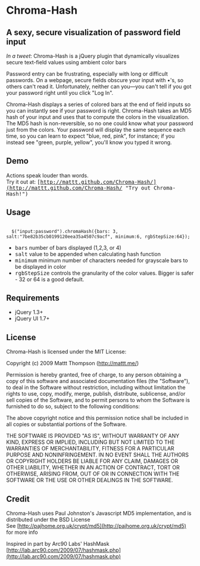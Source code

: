 Chroma-Hash
===========

## A sexy, secure visualization of password field input

*In a tweet*: Chroma-Hash is a jQuery plugin that dynamically visualizes secure text-field values using ambient color bars

Password entry can be frustrating, especially with long or difficult passwords. On a webpage, secure fields obscure your input with •'s, so others can't read it. Unfortunately, neither can you—you can't tell if you got your password right until you click "Log In". 

Chroma-Hash displays a series of colored bars at the end of field inputs so you can instantly see if your password is right. Chroma-Hash takes an MD5 hash of your input and uses that to compute the colors in the visualization. The MD5 hash is non-reversible, so no one could know what your password just from the colors. Your password will display the same sequence each time, so you can learn to expect "blue, red, pink", for instance; if you instead see "green, purple, yellow", you'll know you typed it wrong.

## Demo

Actions speak louder than words.  
Try it out at: <tt>[http://mattt.github.com/Chroma-Hash/](http://mattt.github.com/Chroma-Hash/ "Try out Chroma-Hash!")</tt>

## Usage

<code>
  $("input:password").chromaHash({bars: 3, salt:"7be82b35cb0199120eea35a4507c9acf", minimum:6, rgbStepSize:64});
</code>

- <tt>bars</tt> number of bars displayed (1,2,3, or 4)
- <tt>salt</tt> value to be appended when calculating hash function
- <tt>minimum</tt> minimum number of characters needed for grayscale bars to be displayed in color
- <tt>rgbStepSize</tt> controls the granularity of the color values. Bigger is safer - 32 or 64 is a good default.

## Requirements
- jQuery 1.3+
- jQuery UI 1.7+

## License

Chroma-Hash is licensed under the MIT License:

  Copyright (c) 2009 Mattt Thompson (http://mattt.me/)

  Permission is hereby granted, free of charge, to any person obtaining a copy
  of this software and associated documentation files (the "Software"), to deal
  in the Software without restriction, including without limitation the rights
  to use, copy, modify, merge, publish, distribute, sublicense, and/or sell
  copies of the Software, and to permit persons to whom the Software is
  furnished to do so, subject to the following conditions:

  The above copyright notice and this permission notice shall be included in
  all copies or substantial portions of the Software.

  THE SOFTWARE IS PROVIDED "AS IS", WITHOUT WARRANTY OF ANY KIND, EXPRESS OR
  IMPLIED, INCLUDING BUT NOT LIMITED TO THE WARRANTIES OF MERCHANTABILITY,
  FITNESS FOR A PARTICULAR PURPOSE AND NONINFRINGEMENT. IN NO EVENT SHALL THE
  AUTHORS OR COPYRIGHT HOLDERS BE LIABLE FOR ANY CLAIM, DAMAGES OR OTHER
  LIABILITY, WHETHER IN AN ACTION OF CONTRACT, TORT OR OTHERWISE, ARISING FROM,
  OUT OF OR IN CONNECTION WITH THE SOFTWARE OR THE USE OR OTHER DEALINGS IN
  THE SOFTWARE.
  
## Credit

Chroma-Hash uses Paul Johnston's Javascript MD5 implementation, and is distributed under the BSD License  
See [http://pajhome.org.uk/crypt/md5](http://pajhome.org.uk/crypt/md5) for more info

Inspired in part by Arc90 Labs' HashMask  
[http://lab.arc90.com/2009/07/hashmask.php](http://lab.arc90.com/2009/07/hashmask.php)
